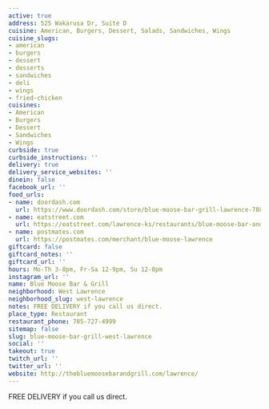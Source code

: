 ```yaml
---
active: true
address: 525 Wakarusa Dr, Suite D
cuisine: American, Burgers, Dessert, Salads, Sandwiches, Wings
cuisine_slugs:
- american
- burgers
- dessert
- desserts
- sandwiches
- deli
- wings
- fried-chicken
cuisines:
- American
- Burgers
- Dessert
- Sandwiches
- Wings
curbside: true
curbside_instructions: ''
delivery: true
delivery_service_websites: ''
dinein: false
facebook_url: ''
food_urls:
- name: doordash.com
  url: https://www.doordash.com/store/blue-moose-bar-grill-lawrence-788195/en-US
- name: eatstreet.com
  url: https://eatstreet.com/lawrence-ks/restaurants/blue-moose-bar-and-grill?ref=google_action_link
- name: postmates.com
  url: https://postmates.com/merchant/blue-moose-lawrence
giftcard: false
giftcard_notes: ''
giftcard_url: ''
hours: Mo-Th 3-8pm, Fr-Sa 12-9pm, Su 12-8pm
instagram_url: ''
name: Blue Moose Bar & Grill
neighborhood: West Lawrence
neighborhood_slug: west-lawrence
notes: FREE DELIVERY if you call us direct.
place_type: Restaurant
restaurant_phone: 785-727-4999
sitemap: false
slug: blue-moose-bar-grill-west-lawrence
social: ''
takeout: true
twitch_url: ''
twitter_url: ''
website: http://thebluemoosebarandgrill.com/lawrence/
---
```


FREE DELIVERY if you call us direct.